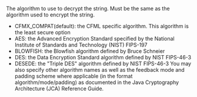 The algorithm to use to decrypt the string. Must be the same as the algorithm used to encrypt the string.
- CFMX_COMPAT(default): the CFML specific algorithm. This algorithm is the least secure option
- AES: the Advanced Encryption Standard specified by the National Institute of Standards and Technology (NIST) FIPS-197
- BLOWFISH: the Blowfish algorithm defined by Bruce Schneier
- DES: the Data Encryption Standard algorithm defined by NIST FIPS-46-3
- DESEDE: the "Triple DES" algorithm defined by NIST FIPS-46-3
You may also specify other algorithm names as well as the feedback mode and padding scheme where applicable (in the format algorithm/mode/padding) as documented in the Java Cryptography Architecture (JCA) Reference Guide.